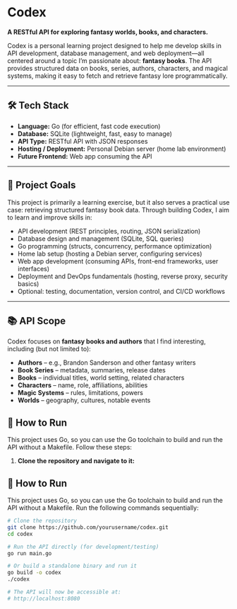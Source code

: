 # Codex

**A RESTful API for exploring fantasy worlds, books, and characters.**

Codex is a personal learning project designed to help me develop skills in API development, database management, and web deployment—all centered around a topic I’m passionate about: **fantasy books**. The API provides structured data on books, series, authors, characters, and magical systems, making it easy to fetch and retrieve fantasy lore programmatically.

---

## 🛠️ Tech Stack

- **Language:** Go (for efficient, fast code execution)  
- **Database:** SQLite (lightweight, fast, easy to manage)  
- **API Type:** RESTful API with JSON responses  
- **Hosting / Deployment:** Personal Debian server (home lab environment)  
- **Future Frontend:** Web app consuming the API  

---

## 🎯 Project Goals

This project is primarily a learning exercise, but it also serves a practical use case: retrieving structured fantasy book data. Through building Codex, I aim to learn and improve skills in:

- API development (REST principles, routing, JSON serialization)  
- Database design and management (SQLite, SQL queries)  
- Go programming (structs, concurrency, performance optimization)  
- Home lab setup (hosting a Debian server, configuring services)  
- Web app development (consuming APIs, front-end frameworks, user interfaces)  
- Deployment and DevOps fundamentals (hosting, reverse proxy, security basics)  
- Optional: testing, documentation, version control, and CI/CD workflows  

---

## 📚 API Scope

Codex focuses on **fantasy books and authors** that I find interesting, including (but not limited to):

- **Authors** – e.g., Brandon Sanderson and other fantasy writers  
- **Book Series** – metadata, summaries, release dates  
- **Books** – individual titles, world setting, related characters  
- **Characters** – name, role, affiliations, abilities  
- **Magic Systems** – rules, limitations, powers  
- **Worlds** – geography, cultures, notable events  

## 🚀 How to Run

This project uses Go, so you can use the Go toolchain to build and run the API without a Makefile. Follow these steps:

1. **Clone the repository and navigate to it:**

## 🚀 How to Run

This project uses Go, so you can use the Go toolchain to build and run the API without a Makefile. Run the following commands sequentially:

```bash
# Clone the repository
git clone https://github.com/yourusername/codex.git
cd codex

# Run the API directly (for development/testing)
go run main.go

# Or build a standalone binary and run it
go build -o codex
./codex

# The API will now be accessible at:
# http://localhost:8080
```
